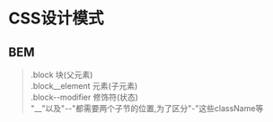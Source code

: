 # CSS设计模式

## BEM
> .block  块(父元素)  
> .block__element  元素(子元素)  
> .block--modifier 修饰符(状态)    
"__"以及"--"都需要两个子节的位置,为了区分"-"这些className等

